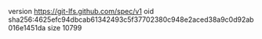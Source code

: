 version https://git-lfs.github.com/spec/v1
oid sha256:4625efc94dbcab61342493c5f37702380c948e2aced38a9c0d92ab016e1451da
size 10799
